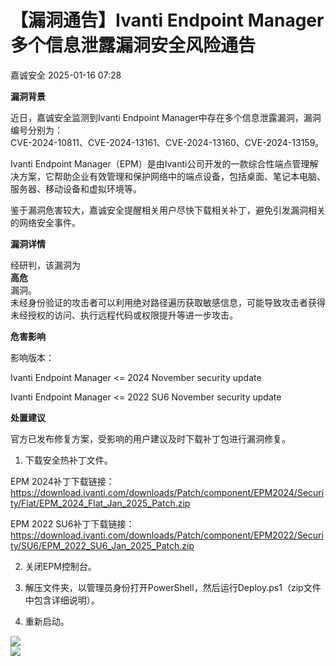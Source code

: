 #  【漏洞通告】Ivanti Endpoint Manager多个信息泄露漏洞安全风险通告   
 嘉诚安全   2025-01-16 07:28  
  
**漏洞背景**  
  
  
  
  
  
  
  
  
近日，嘉诚安全监测到Ivanti Endpoint Manager中存在多个信息泄露漏洞，漏洞编号分别为：  
CVE-2024-10811、CVE-2024-13161、CVE-2024-13160、CVE-2024-13159。  
  
  
Ivanti Endpoint Manager（EPM）是由Ivanti公司开发的一款综合性端点管理解决方案，它帮助企业有效管理和保护网络中的端点设备，包括桌面、笔记本电脑、服务器、移动设备和虚拟环境等。  
  
  
鉴于漏洞危害较大，嘉诚安全提醒相关用户尽快下载相关补丁，避免引发漏洞相关的网络安全事件。  
  
  
**漏洞详情**  
  
  
  
  
  
  
  
  
经研判，该漏洞为  
**高危**  
漏洞。  
未经身份验证的攻击者可以利用绝对路径遍历获取敏感信息，可能导致攻击者获得未经授权的访问、执行远程代码或权限提升等进一步攻击。  
  
  
**危害影响**  
  
  
  
  
  
  
  
  
影响版本：  
  
Ivanti Endpoint Manager <= 2024 November security update  
  
Ivanti Endpoint Manager <= 2022 SU6 November security update  
  
  
**处置建议**  
  
  
  
  
  
  
  
  
官方已发布修复方案，受影响的用户建议及时下载补丁包进行漏洞修复。  
  
1. 下载安全热补丁文件。  
  
EPM 2024补丁下载链接：https://download.ivanti.com/downloads/Patch/component/EPM2024/Security/Flat/EPM_2024_Flat_Jan_2025_Patch.zip  
  
EPM 2022 SU6补丁下载链接：https://download.ivanti.com/downloads/Patch/component/EPM2022/Security/SU6/EPM_2022_SU6_Jan_2025_Patch.zip  
  
2. 关闭EPM控制台。  
  
3. 解压文件夹，以管理员身份打开PowerShell，然后运行Deploy.ps1（zip文件中包含详细说明）。  
  
4. 重新启动。  
  
  
![](https://mmbiz.qpic.cn/mmbiz_png/1t8LLTibEW5NtxqlBL1HLib8jMO0PWtibWTWTFPOa3ND1lyaEQyBgp2fodg9A1XxvPjY7L6ILtK26MBGhofWE0ORw/640?wx_fmt=png&wx_ "")  
![](https://mmbiz.qpic.cn/sz_mmbiz_gif/sDiaO8GNKJrJnzIYoQAv2nF3pgKm4SgdFkzuniaicBHQxgSdu0U0xyYbNDOcNkDMWCjwJNwKnic9ASAhhxEpkFL6lg/640?wx_fmt=gif&wx_ "")  
  
  
